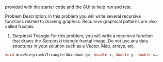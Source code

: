 
provided with the starter code and the GUI to help run and test.

Problem Description:
In this problem you will write several recursive functions related to drawing graphics. Recursive graphical patterns are also called fractals.

1. Sierpinski Triangle
For this problem, you will write a recursive function that draws the Sierpinski triangle fractal image. 
Do not use any data structures in your solution such as a Vector, Map, arrays, etc.

```cpp
void drawSierpinskiTriangle(GWindow& gw, double x, double y, double size, int order)
```
